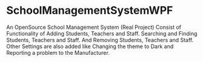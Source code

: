 # SchoolManagementSystemWPF
An OpenSource School Management System (Real Project)
Consist of Functionality of Adding Students, Teachers and Staff.
Searching and Finding Students, Teachers and Staff.
And Removing Students, Teachers and Staff.
Other Settings are also added like Changing the theme to Dark and Reporting a problem to the Manufacturer.

